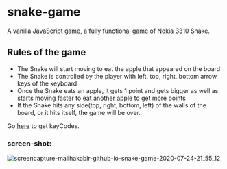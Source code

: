 # snake-game
A vanilla JavaScript game, a fully functional game of Nokia 3310 Snake.

## Rules of the game
* The Snake will start moving to eat the apple that appeared on the board
* The Snake is controlled by the player with left, top, right, bottom arrow keys of the keyboard
* Once the Snake eats an apple, it gets 1 point and gets bigger as well as starts moving faster to eat another apple to get more points
* If the Snake hits any side(top, right, bottom, left) of the walls of the board, or it hits itself, the game will be over.

Go [here](https://keycode.info/) to get keyCodes.

### screen-shot:
![screencapture-malihakabir-github-io-snake-game-2020-07-24-21_55_12](https://user-images.githubusercontent.com/43598622/88410815-b4601280-cdf8-11ea-90ec-5c33b021d702.jpg)
